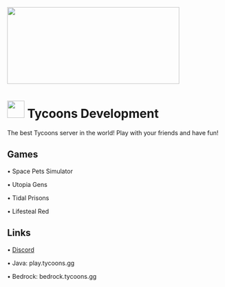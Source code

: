 <img src="https://i.imgur.com/Nk9vzCz.png" width="400" height="178"/>

# <img src="https://i.imgur.com/tLp063F.png" width="40" height="40"/> Tycoons Development

The best Tycoons server in the world! Play with your friends and have fun!

## Games
• Space Pets Simulator

• Utopia Gens

• Tidal Prisons

• Lifesteal Red

## Links
• [Discord](https://discord.gg/playtycoons)

• Java: play.tycoons.gg

• Bedrock: bedrock.tycoons.gg
